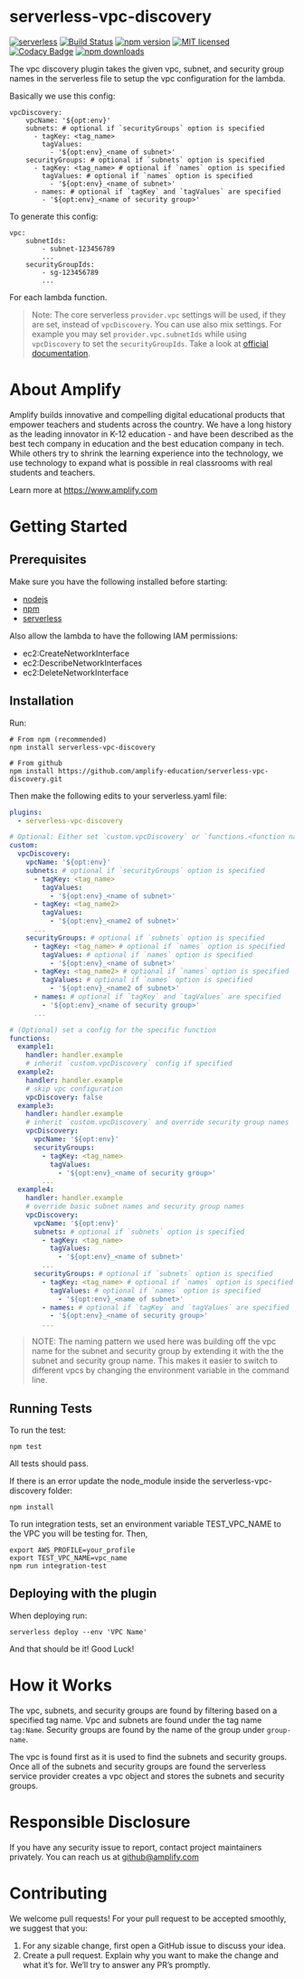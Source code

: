 # serverless-vpc-discovery
[![serverless](http://public.serverless.com/badges/v3.svg)](http://www.serverless.com)
[![Build Status](https://travis-ci.org/amplify-education/serverless-vpc-discovery.svg?branch=master)](https://travis-ci.org/amplify-education/serverless-vpc-discovery)
[![npm version](https://badge.fury.io/js/serverless-vpc-discovery.svg)](https://badge.fury.io/js/serverless-vpc-discovery)
[![MIT licensed](https://img.shields.io/badge/license-MIT-blue.svg)](https://raw.githubusercontent.com/amplify-education/serverless-vpc-discovery/master/LICENSE)
[![Codacy Badge](https://api.codacy.com/project/badge/Grade/c3ba87d04fe24b8f881252705e51cc29)](https://www.codacy.com/app/CFER/serverless-vpc-discovery?utm_source=github.com&utm_medium=referral&utm_content=amplify-education/serverless-vpc-discovery&utm_campaign=badger)
[![npm downloads](https://img.shields.io/npm/dt/serverless-vpc-discovery.svg?style=flat)](https://www.npmjs.com/package/serverless-vpc-discovery)

The vpc discovery plugin takes the given vpc, subnet, and security group names in the serverless file to setup the vpc configuration for the lambda.

Basically we use this config:
```
vpcDiscovery:
    vpcName: '${opt:env}'
    subnets: # optional if `securityGroups` option is specified
      - tagKey: <tag_name>
        tagValues:
          - '${opt:env}_<name of subnet>'
    securityGroups: # optional if `subnets` option is specified
      - tagKey: <tag_name> # optional if `names` option is specified
        tagValues: # optional if `names` option is specified
          - '${opt:env}_<name of subnet>'
      - names: # optional if `tagKey` and `tagValues` are specified
        - '${opt:env}_<name of security group>'
```
To generate this config:
```
vpc:
    subnetIds:
        - subnet-123456789
        ...
    securityGroupIds:
        - sg-123456789
        ...
```
For each lambda function.
      
> Note: The core serverless `provider.vpc` settings will be used, if they are set, instead of `vpcDiscovery`. You can use also mix settings. For example you may set `provider.vpc.subnetIds` while using `vpcDiscovery` to set the `securityGroupIds`. Take a look at [official documentation](https://www.serverless.com/framework/docs/providers/aws/guide/functions#vpc-configuration). 

# About Amplify
Amplify builds innovative and compelling digital educational products that empower teachers and students across the country. We have a long history as the leading innovator in K-12 education - and have been described as the best tech company in education and the best education company in tech. While others try to shrink the learning experience into the technology, we use technology to expand what is possible in real classrooms with real students and teachers.

Learn more at https://www.amplify.com

# Getting Started

## Prerequisites
Make sure you have the following installed before starting:
* [nodejs](https://nodejs.org/en/download/)
* [npm](https://www.npmjs.com/get-npm?utm_source=house&utm_medium=homepage&utm_campaign=free%20orgs&utm_term=Install%20npm)
* [serverless](https://serverless.com/framework/docs/providers/aws/guide/installation/)

Also allow the lambda to have the following IAM permissions:
* ec2:CreateNetworkInterface
* ec2:DescribeNetworkInterfaces
* ec2:DeleteNetworkInterface

## Installation
Run:
```
# From npm (recommended)
npm install serverless-vpc-discovery

# From github
npm install https://github.com/amplify-education/serverless-vpc-discovery.git
```
Then make the following edits to your serverless.yaml file:
```yaml
plugins:
  - serverless-vpc-discovery

# Optional: Either set `custom.vpcDiscovery` or `functions.<function name>.vpcDiscovery`
custom:
  vpcDiscovery:
    vpcName: '${opt:env}'
    subnets: # optional if `securityGroups` option is specified
      - tagKey: <tag_name>
        tagValues:
          - '${opt:env}_<name of subnet>'
      - tagKey: <tag_name2>
        tagValues:
          - '${opt:env}_<name2 of subnet>'
      ...
    securityGroups: # optional if `subnets` option is specified
      - tagKey: <tag_name> # optional if `names` option is specified
        tagValues: # optional if `names` option is specified
          - '${opt:env}_<name of subnet>'
      - tagKey: <tag_name2> # optional if `names` option is specified
        tagValues: # optional if `names` option is specified
          - '${opt:env}_<name2 of subnet>'
      - names: # optional if `tagKey` and `tagValues` are specified
        - '${opt:env}_<name of security group>'
      ...

# (Optional) set a config for the specific function
functions:
  example1:
    handler: handler.example
    # inherit `custom.vpcDiscovery` config if specified
  example2:
    handler: handler.example
    # skip vpc configuration
    vpcDiscovery: false
  example3:
    handler: handler.example
    # inherit `custom.vpcDiscovery` and override security group names
    vpcDiscovery:
      vpcName: '${opt:env}'
      securityGroups:
        - tagKey: <tag_name>
          tagValues:
            - '${opt:env}_<name of security group>'
        ...
  example4:
    handler: handler.example
    # override basic subnet names and security group names
    vpcDiscovery:
      vpcName: '${opt:env}'
      subnets: # optional if `subnets` option is specified
        - tagKey: <tag_name>
          tagValues:
            - '${opt:env}_<name of subnet>'
        ...
      securityGroups: # optional if `subnets` option is specified
        - tagKey: <tag_name> # optional if `names` option is specified
          tagValues: # optional if `names` option is specified
            - '${opt:env}_<name of subnet>'
        - names: # optional if `tagKey` and `tagValues` are specified
          - '${opt:env}_<name of security group>'
        ...
```
> NOTE: The naming pattern we used here was building off the vpc name for the subnet and security group by extending it with the the subnet and security group name. This makes it easier to switch to different vpcs by changing the environment variable in the command line.

## Running Tests
To run the test:
```
npm test
```
All tests should pass.

If there is an error update the node_module inside the serverless-vpc-discovery folder:
```
npm install
```

To run integration tests, set an environment variable TEST_VPC_NAME to the VPC you will be testing for. Then,
```
export AWS_PROFILE=your_profile
export TEST_VPC_NAME=vpc_name
npm run integration-test
```

## Deploying with the plugin
When deploying run:
```
serverless deploy --env 'VPC Name'
```

And that should be it! Good Luck!

# How it Works

The vpc, subnets, and security groups are found by filtering based on a specified tag name.
Vpc and subnets are found under the tag name `tag:Name`.
Security groups are found by the name of the group under `group-name`.

The vpc is found first as it is used to find the subnets and security groups. Once all of the subnets and security groups are found the serverless service provider creates a vpc object and stores the subnets and security groups.

# Responsible Disclosure
If you have any security issue to report, contact project maintainers privately.
You can reach us at <github@amplify.com>

# Contributing
We welcome pull requests! For your pull request to be accepted smoothly, we suggest that you:
1. For any sizable change, first open a GitHub issue to discuss your idea.
2. Create a pull request.  Explain why you want to make the change and what it’s for.
We’ll try to answer any PR’s promptly.
